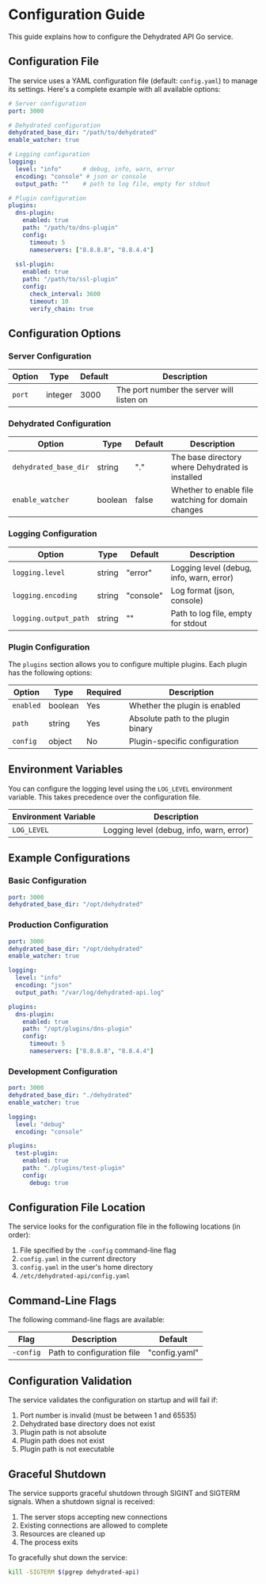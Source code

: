 # Configuration Guide

This guide explains how to configure the Dehydrated API Go service.

## Configuration File

The service uses a YAML configuration file (default: `config.yaml`) to manage its settings. Here's a complete example with all available options:

```yaml
# Server configuration
port: 3000

# Dehydrated configuration
dehydrated_base_dir: "/path/to/dehydrated"
enable_watcher: true

# Logging configuration
logging:
  level: "info"      # debug, info, warn, error
  encoding: "console" # json or console
  output_path: ""    # path to log file, empty for stdout

# Plugin configuration
plugins:
  dns-plugin:
    enabled: true
    path: "/path/to/dns-plugin"
    config:
      timeout: 5
      nameservers: ["8.8.8.8", "8.8.4.4"]
  
  ssl-plugin:
    enabled: true
    path: "/path/to/ssl-plugin"
    config:
      check_interval: 3600
      timeout: 10
      verify_chain: true
```

## Configuration Options

### Server Configuration

| Option | Type | Default | Description |
|--------|------|---------|-------------|
| `port` | integer | 3000 | The port number the server will listen on |

### Dehydrated Configuration

| Option | Type | Default | Description |
|--------|------|---------|-------------|
| `dehydrated_base_dir` | string | "." | The base directory where Dehydrated is installed |
| `enable_watcher` | boolean | false | Whether to enable file watching for domain changes |

### Logging Configuration

| Option | Type | Default | Description |
|--------|------|---------|-------------|
| `logging.level` | string | "error" | Logging level (debug, info, warn, error) |
| `logging.encoding` | string | "console" | Log format (json, console) |
| `logging.output_path` | string | "" | Path to log file, empty for stdout |

### Plugin Configuration

The `plugins` section allows you to configure multiple plugins. Each plugin has the following options:

| Option | Type | Required | Description |
|--------|------|----------|-------------|
| `enabled` | boolean | Yes | Whether the plugin is enabled |
| `path` | string | Yes | Absolute path to the plugin binary |
| `config` | object | No | Plugin-specific configuration |

## Environment Variables

You can configure the logging level using the `LOG_LEVEL` environment variable. This takes precedence over the configuration file.

| Environment Variable | Description |
|---------------------|-------------|
| `LOG_LEVEL` | Logging level (debug, info, warn, error) |

## Example Configurations

### Basic Configuration

```yaml
port: 3000
dehydrated_base_dir: "/opt/dehydrated"
```

### Production Configuration

```yaml
port: 3000
dehydrated_base_dir: "/opt/dehydrated"
enable_watcher: true

logging:
  level: "info"
  encoding: "json"
  output_path: "/var/log/dehydrated-api.log"

plugins:
  dns-plugin:
    enabled: true
    path: "/opt/plugins/dns-plugin"
    config:
      timeout: 5
      nameservers: ["8.8.8.8", "8.8.4.4"]
```

### Development Configuration

```yaml
port: 3000
dehydrated_base_dir: "./dehydrated"
enable_watcher: true

logging:
  level: "debug"
  encoding: "console"

plugins:
  test-plugin:
    enabled: true
    path: "./plugins/test-plugin"
    config:
      debug: true
```

## Configuration File Location

The service looks for the configuration file in the following locations (in order):

1. File specified by the `-config` command-line flag
2. `config.yaml` in the current directory
3. `config.yaml` in the user's home directory
4. `/etc/dehydrated-api/config.yaml`

## Command-Line Flags

The following command-line flags are available:

| Flag | Description | Default |
|------|-------------|---------|
| `-config` | Path to configuration file | "config.yaml" |

## Configuration Validation

The service validates the configuration on startup and will fail if:

1. Port number is invalid (must be between 1 and 65535)
2. Dehydrated base directory does not exist
3. Plugin path is not absolute
4. Plugin path does not exist
5. Plugin path is not executable

## Graceful Shutdown

The service supports graceful shutdown through SIGINT and SIGTERM signals. When a shutdown signal is received:

1. The server stops accepting new connections
2. Existing connections are allowed to complete
3. Resources are cleaned up
4. The process exits

To gracefully shut down the service:

```bash
kill -SIGTERM $(pgrep dehydrated-api)
``` 